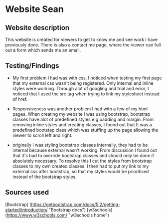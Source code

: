 # Website Sean


## Website description
This website is created for viewers to get to know me and see work I have previously done. There is also a contact me page, where the viewer can full out a form which sends me an email. 

## Testing/Findings 

* My first problem I had was with css. I noticed when testing my first page that my external css wasn't being registered. Only internal and inline styles were working. Through alot of googling and trial and error, I noticed that I used the src tag when trying to link my stylesheet instead of href.

* Responsiveness was another problem I had with a few of my html pages. When creating my website I was using bootstrap, bootstrap classes have alot of predefined styles e.g padding and margin. From removing inline styles and creating classes, I found out that It was a predefined bootstap class which was stuffing up the page allowing the viewer to scroll left and right. 

* originally I was styling bootstrap classes internally, they had to be internal because external wasn't working. From discussion I found out that it's bad to override bootstrap classes and should only be done if absolutely necessary. To resolve this I cut the styles from bootstrap classes to my own created classes. I then had to put my link to my external css after bootstrap, so that my styles would be prioritised instead of the bootstrap styles.   


## Sources used
[Bootstrap] (https://getbootstrap.com/docs/5.2/getting-started/introduction/ "Bootstrap docs")
[w3schools] (https://www.w3schools.com/ "w3schools home")

